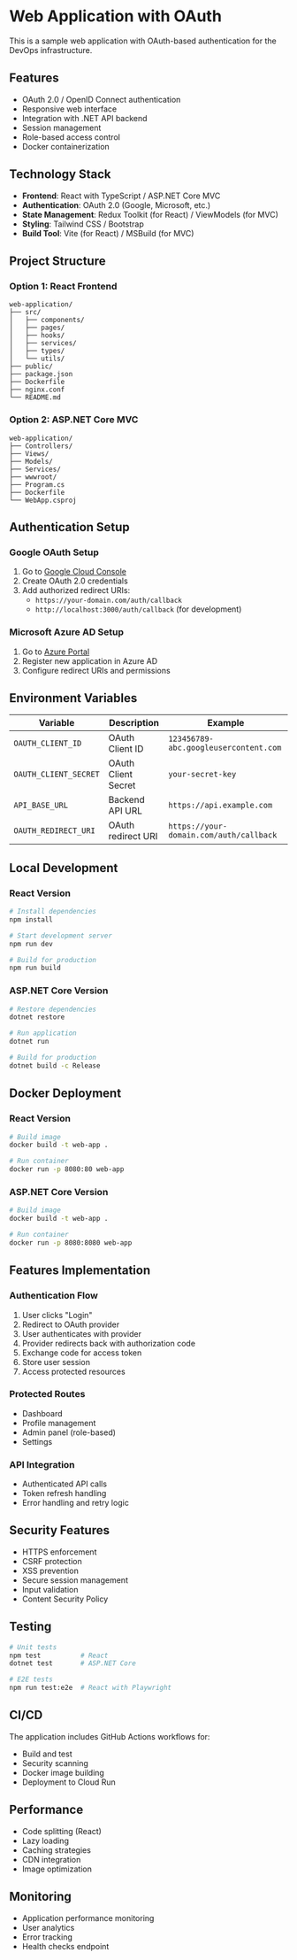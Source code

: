 # Web Application with OAuth

This is a sample web application with OAuth-based authentication for the DevOps infrastructure.

## Features

- OAuth 2.0 / OpenID Connect authentication
- Responsive web interface
- Integration with .NET API backend
- Session management
- Role-based access control
- Docker containerization

## Technology Stack

- **Frontend**: React with TypeScript / ASP.NET Core MVC
- **Authentication**: OAuth 2.0 (Google, Microsoft, etc.)
- **State Management**: Redux Toolkit (for React) / ViewModels (for MVC)
- **Styling**: Tailwind CSS / Bootstrap
- **Build Tool**: Vite (for React) / MSBuild (for MVC)

## Project Structure

### Option 1: React Frontend
```
web-application/
├── src/
│   ├── components/
│   ├── pages/
│   ├── hooks/
│   ├── services/
│   ├── types/
│   └── utils/
├── public/
├── package.json
├── Dockerfile
├── nginx.conf
└── README.md
```

### Option 2: ASP.NET Core MVC
```
web-application/
├── Controllers/
├── Views/
├── Models/
├── Services/
├── wwwroot/
├── Program.cs
├── Dockerfile
└── WebApp.csproj
```

## Authentication Setup

### Google OAuth Setup

1. Go to [Google Cloud Console](https://console.cloud.google.com/)
2. Create OAuth 2.0 credentials
3. Add authorized redirect URIs:
   - `https://your-domain.com/auth/callback`
   - `http://localhost:3000/auth/callback` (for development)

### Microsoft Azure AD Setup

1. Go to [Azure Portal](https://portal.azure.com/)
2. Register new application in Azure AD
3. Configure redirect URIs and permissions

## Environment Variables

| Variable | Description | Example |
|----------|-------------|---------|
| `OAUTH_CLIENT_ID` | OAuth Client ID | `123456789-abc.googleusercontent.com` |
| `OAUTH_CLIENT_SECRET` | OAuth Client Secret | `your-secret-key` |
| `API_BASE_URL` | Backend API URL | `https://api.example.com` |
| `OAUTH_REDIRECT_URI` | OAuth redirect URI | `https://your-domain.com/auth/callback` |

## Local Development

### React Version

```bash
# Install dependencies
npm install

# Start development server
npm run dev

# Build for production
npm run build
```

### ASP.NET Core Version

```bash
# Restore dependencies
dotnet restore

# Run application
dotnet run

# Build for production
dotnet build -c Release
```

## Docker Deployment

### React Version

```bash
# Build image
docker build -t web-app .

# Run container
docker run -p 8080:80 web-app
```

### ASP.NET Core Version

```bash
# Build image
docker build -t web-app .

# Run container
docker run -p 8080:8080 web-app
```

## Features Implementation

### Authentication Flow

1. User clicks "Login"
2. Redirect to OAuth provider
3. User authenticates with provider
4. Provider redirects back with authorization code
5. Exchange code for access token
6. Store user session
7. Access protected resources

### Protected Routes

- Dashboard
- Profile management
- Admin panel (role-based)
- Settings

### API Integration

- Authenticated API calls
- Token refresh handling
- Error handling and retry logic

## Security Features

- HTTPS enforcement
- CSRF protection
- XSS prevention
- Secure session management
- Input validation
- Content Security Policy

## Testing

```bash
# Unit tests
npm test          # React
dotnet test       # ASP.NET Core

# E2E tests
npm run test:e2e  # React with Playwright
```

## CI/CD

The application includes GitHub Actions workflows for:
- Build and test
- Security scanning
- Docker image building
- Deployment to Cloud Run

## Performance

- Code splitting (React)
- Lazy loading
- Caching strategies
- CDN integration
- Image optimization

## Monitoring

- Application performance monitoring
- User analytics
- Error tracking
- Health checks endpoint
